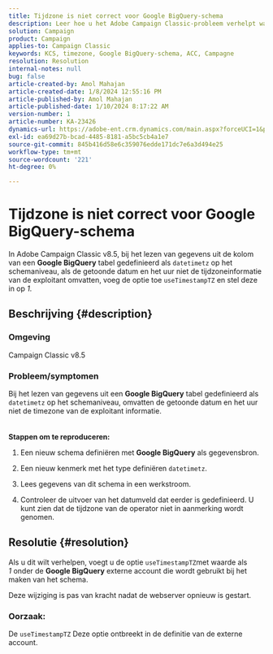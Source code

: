 ```yaml
---
title: Tijdzone is niet correct voor Google BigQuery-schema
description: Leer hoe u het Adobe Campaign Classic-probleem verhelpt waarbij de tijdzone niet correct is voor het Google BigQuery-schema.
solution: Campaign
product: Campaign
applies-to: Campaign Classic
keywords: KCS, timezone, Google BigQuery-schema, ACC, Campagne
resolution: Resolution
internal-notes: null
bug: false
article-created-by: Amol Mahajan
article-created-date: 1/8/2024 12:55:16 PM
article-published-by: Amol Mahajan
article-published-date: 1/10/2024 8:17:22 AM
version-number: 1
article-number: KA-23426
dynamics-url: https://adobe-ent.crm.dynamics.com/main.aspx?forceUCI=1&pagetype=entityrecord&etn=knowledgearticle&id=e6e5f024-25ae-ee11-a569-6045bd006295
exl-id: ea69d27b-bcad-4485-8181-a5bc5cb4a1e7
source-git-commit: 845b416d58e6c359076edde171dc7e6a3d494e25
workflow-type: tm+mt
source-wordcount: '221'
ht-degree: 0%

---
```


# Tijdzone is niet correct voor Google BigQuery-schema


In Adobe Campaign Classic v8.5, bij het lezen van gegevens uit de kolom van een <b>Google BigQuery</b> tabel gedefinieerd als `datetimetz` op het schemaniveau, als de getoonde datum en het uur niet de tijdzoneinformatie van de exploitant omvatten, voeg de optie toe `useTimestampTZ` en stel deze in op *1.*

## Beschrijving {#description}


### <b>Omgeving</b>

Campaign Classic v8.5



### <b>Probleem/symptomen</b>

Bij het lezen van gegevens uit een <b>Google BigQuery</b> tabel gedefinieerd als `datetimetz` op het schemaniveau, omvatten de getoonde datum en het uur niet de timezone van de exploitant informatie.
<br> <br><br>
<b>Stappen om te reproduceren:</b>

1. Een nieuw schema definiëren met <b>Google BigQuery</b> als gegevensbron.


2. Een nieuw kenmerk met het type definiëren `datetimetz`.


3. Lees gegevens van dit schema in een werkstroom.


4. Controleer de uitvoer van het datumveld dat eerder is gedefinieerd. U kunt zien dat de tijdzone van de operator niet in aanmerking wordt genomen.



## Resolutie {#resolution}


Als u dit wilt verhelpen, voegt u de optie `useTimestampTZ`met waarde als *1* onder de <b>Google BigQuery</b> externe account die wordt gebruikt bij het maken van het schema.

Deze wijziging is pas van kracht nadat de webserver opnieuw is gestart.

### <b>Oorzaak:</b>

De `useTimestampTZ` Deze optie ontbreekt in de definitie van de externe account.
